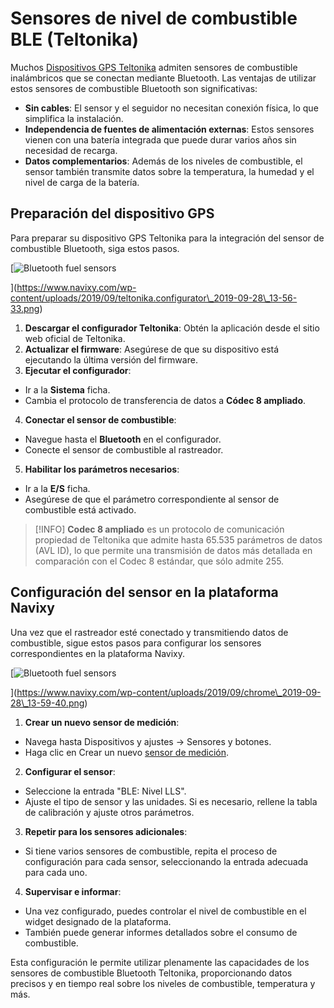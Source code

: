 # Sensores de nivel de combustible BLE (Teltonika)

Muchos [Dispositivos GPS Teltonika](https://www.navixy.com/devices/teltonika/) admiten sensores de combustible inalámbricos que se conectan mediante Bluetooth. Las ventajas de utilizar estos sensores de combustible Bluetooth son significativas:

* **Sin cables**: El sensor y el seguidor no necesitan conexión física, lo que simplifica la instalación.
* **Independencia de fuentes de alimentación externas**: Estos sensores vienen con una batería integrada que puede durar varios años sin necesidad de recarga.
* **Datos complementarios**: Además de los niveles de combustible, el sensor también transmite datos sobre la temperatura, la humedad y el nivel de carga de la batería.

## Preparación del dispositivo GPS

Para preparar su dispositivo GPS Teltonika para la integración del sensor de combustible Bluetooth, siga estos pasos.

\[![Bluetooth fuel sensors](https://www.navixy.com/wp-content/uploads/2019/09/teltonika.configurator_2019-09-28_13-56-33-600x365.png)

]\(https://www.navixy.com/wp-content/uploads/2019/09/teltonika.configurator\_2019-09-28\_13-56-33.png)

1. **Descargar el configurador Teltonika**: Obtén la aplicación desde el sitio web oficial de Teltonika.
2. **Actualizar el firmware**: Asegúrese de que su dispositivo está ejecutando la última versión del firmware.
3. **Ejecutar el configurador**:

* Ir a la **Sistema** ficha.
* Cambia el protocolo de transferencia de datos a **Códec 8 ampliado**.

4. **Conectar el sensor de combustible**:

* Navegue hasta el **Bluetooth** en el configurador.
* Conecte el sensor de combustible al rastreador.

5. **Habilitar los parámetros necesarios**:

* Ir a la **E/S** ficha.
* Asegúrese de que el parámetro correspondiente al sensor de combustible está activado.

> \[!INFO] **Codec 8 ampliado** es un protocolo de comunicación propiedad de Teltonika que admite hasta 65.535 parámetros de datos (AVL ID), lo que permite una transmisión de datos más detallada en comparación con el Codec 8 estándar, que sólo admite 255.

## Configuración del sensor en la plataforma Navixy

Una vez que el rastreador esté conectado y transmitiendo datos de combustible, sigue estos pasos para configurar los sensores correspondientes en la plataforma Navixy.

\[![Bluetooth fuel sensors](https://www.navixy.com/wp-content/uploads/2019/09/chrome_2019-09-28_13-59-40-600x296.png)

]\(https://www.navixy.com/wp-content/uploads/2019/09/chrome\_2019-09-28\_13-59-40.png)

1. **Crear un nuevo sensor de medición**:

* Navega hasta Dispositivos y ajustes → Sensores y botones.
* Haga clic en Crear un nuevo [sensor de medición](../../sensor-de-medicin/).

2. **Configurar el sensor**:

* Seleccione la entrada "BLE: Nivel LLS".
* Ajuste el tipo de sensor y las unidades. Si es necesario, rellene la tabla de calibración y ajuste otros parámetros.

3. **Repetir para los sensores adicionales**:

* Si tiene varios sensores de combustible, repita el proceso de configuración para cada sensor, seleccionando la entrada adecuada para cada uno.

4. **Supervisar e informar**:

* Una vez configurado, puedes controlar el nivel de combustible en el widget designado de la plataforma.
* También puede generar informes detallados sobre el consumo de combustible.

Esta configuración le permite utilizar plenamente las capacidades de los sensores de combustible Bluetooth Teltonika, proporcionando datos precisos y en tiempo real sobre los niveles de combustible, temperatura y más.
